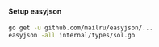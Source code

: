 

#### Setup easyjson
```bash
go get -u github.com/mailru/easyjson/...
easyjson -all internal/types/sol.go
```